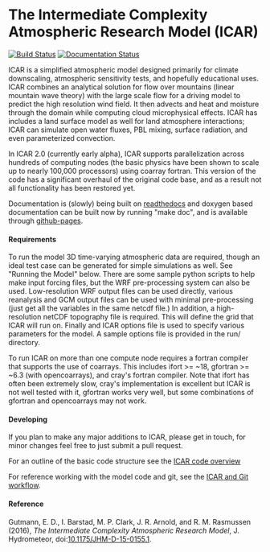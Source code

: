 # The Intermediate Complexity Atmospheric Research Model (ICAR)

[![Build Status](https://github.com/NCAR/icar/actions/workflows/github-actions-icar.yml/badge.svg)](https://github.com/NCAR/icar/actions/workflows/github-actions-icar.yml)
[![Documentation Status](https://readthedocs.org/projects/icar/badge/)](http://icar.readthedocs.org/en/develop/)

ICAR is a simplified atmospheric model designed primarily for climate downscaling, atmospheric sensitivity tests, and hopefully educational uses. ICAR combines an analytical solution for flow over mountains (linear mountain wave theory) with the large scale flow for a driving model to predict the high resolution wind field. It then advects and heat and moisture through the domain while computing cloud microphysical effects. ICAR has includes a land surface model as well for land atmosphere interactions; ICAR can simulate open water fluxes, PBL mixing, surface radiation, and even parameterized convection.

In ICAR 2.0 (currently early alpha), ICAR supports parallelization across hundreds of computing nodes (the basic physics have been shown to scale up to nearly 100,000 processors) using coarray fortran. This version of the code has a significant overhaul of the original code base, and as a result not all functionality has been restored yet.

Documentation is (slowly) being built on [readthedocs](http://icar.readthedocs.org/en/develop/) and doxygen based documentation can be built now by running "make doc", and is available through [github-pages](http://NCAR.github.io/icar).

#### Requirements
To run the model 3D time-varying atmospheric data are required, though an ideal test case can be generated for simple simulations as well.  See "Running the Model" below. There are some sample python scripts to help make input forcing files, but the WRF pre-processing system can also be used.  Low-resolution WRF output files can be used directly, various reanalysis and GCM output files can be used with minimal pre-processing (just get all the variables in the same netcdf file.)  In addition, a high-resolution netCDF topography file is required.  This will define the grid that ICAR will run on.  Finally and ICAR options file is used to specify various parameters for the model.  A sample options file is provided in the run/ directory.

To run ICAR on more than one compute node requires a fortran compiler that supports the use of coarrays.  This includes ifort >= ~18, gfortran >= ~6.3 (with opencoarrays), and cray's fortran compiler. Note that ifort has often been extremely slow, cray's implementation is excellent but ICAR is not well tested with it, gfortran works very well, but some combinations of gfortran and opencoarrays may not work.

#### Developing
If you plan to make any major additions to ICAR, please get in touch, for minor changes feel free to just submit a pull request.

For an outline of the basic code structure see the [ICAR code overview](docs/icar_code_overview.md)

For reference working with the model code and git, see the [ICAR and Git workflow](docs/howto/icar_and_git_howto.md).

#### Reference
Gutmann, E. D., I. Barstad, M. P. Clark, J. R. Arnold, and R. M. Rasmussen (2016), *The Intermediate Complexity Atmospheric Research Model*, J. Hydrometeor, doi:[10.1175/JHM-D-15-0155.1](http://dx.doi.org/10.1175/JHM-D-15-0155.1).
